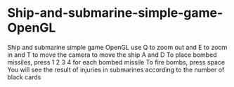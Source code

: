 # Ship-and-submarine-simple-game-OpenGL
Ship and submarine simple game OpenGL
use Q to zoom out and E to zoom in and T to move the camera 
to move the ship A and D
To place bombed missiles, press 1 2 3 4 for each bombed missile
To fire bombs, press space
You will see the result of injuries in submarines according to the number of black cards
